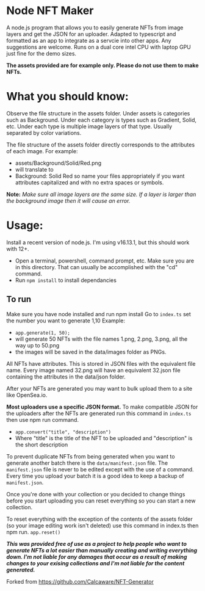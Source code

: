 # Node NFT Maker
A node.js program that allows you to easily generate NFTs from image layers and get the JSON for an uploader.
Adapted to typescript and formatted as an app to integrate as a servcie into other apps. Any suggestions are welcome. Runs on a dual core intel CPU with laptop GPU just fine for the demo sizes. 

**The assets provided are for example only. Please do not use them to make NFTs.**

# What you should know:
Observe the file structure in the assets folder.
Under assets is categories such as Background.
Under each category is types such as Gradient, Solid, etc.
Under each type is multiple image layers of that type. Usually separated by color variations.

The file structure of the assets folder directly corresponds to the attributes of each image.
For example:
- assets/Background/Solid/Red.png
- will translate to
- Background: Solid Red
so name your files appropriately if you want attributes capitalized and with no extra spaces or symbols.

**Note:** *Make sure all image layers are the same size.
If a layer is larger than the background image then it will cause an error.*


# Usage:

Install a recent version of node.js. I'm using v16.13.1, but this should work with 12+.

- Open a terminal, powershell, command prompt, etc.
Make sure you are in this directory. That can usually be accomplished with the "cd" command.
- Run `npm install` to install dependancies

## To run 
Make sure you have node installed and run npm install
Go to `index.ts` set the number you want to generate 1,10
Example:
- `app.generate(1, 50);`
- will generate 50 NFTs with the file names 1.png, 2.png, 3.png, all the way up to 50.png
- the images will be saved in the data/images folder as PNGs.

All NFTs have attributes. This is stored in JSON files with the equivalent file name.
Every image named 32.png will have an equivalent 32.json file containing the attributes in the data/json folder.


After your NFTs are generated you may want to bulk upload them to a site like OpenSea.io.


**Most uploaders use a specific JSON format.**
To make compatible JSON for the uploaders after the NFTs are generated run this command in `index.ts` then use npm run command.
- `app.convert("title", "description")`
- Where "title" is the title of the NFT to be uploaded and "description" is the short description


To prevent duplicate NFTs from being generated when you want to generate another batch there is the `data/manifest.json` file.
The `manifest.json` file is never to be edited except with the use of a command.
Every time you upload your batch it is a good idea to keep a backup of `manifest.json`.


Once you're done with your collection or you decided to change things before you start uploading you can reset everything so you can start a new collection.


To reset everything with the exception of the contents of the assets folder (so your image editing work isn't deleted) use this command in index.ts then npm run. `app.reset()`


***This was provided free of use as a project to help people who want to generate NFTs a lot easier than manually creating and writing everything down. I'm not liable for any damages that occur as a result of making changes to your exising collections and I'm not liable for the content generated.***

Forked from https://github.com/Calcaware/NFT-Generator 
